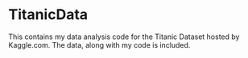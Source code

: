 # TitanicData
This contains my data analysis code for the Titanic Dataset hosted by Kaggle.com.
The data, along with my code is included. 

